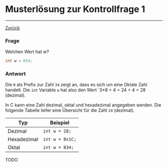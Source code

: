 # Musterlösung zur Kontrollfrage 1
---
[Zurück](README.md)

### Frage
Welchen Wert hat w?

```c
int w = 034;
```

### Antwort
Die `0` als Prefix zur Zahl `34` zeigt an, dass es sich um eine Oktale Zahl
handelt. Die `int` Variable `w` hat also den Wert `3*8 + 4 = 24 + 4 = 28
(dezimal).

In C kann eine Zahl dezimal, oktal und hexadezimal angegeben werden. Die
folgende Tabelle liefer eine Übersicht für die Zahl `24` (dezimal).

| Typ         | Beispiel       |
|-------------|----------------|
| Dezimal     | `int w = 28;`  |
| Hexadezimal | `int w = 0x1C;`|
| Oktal       | `int w = 034;` |

TODO
